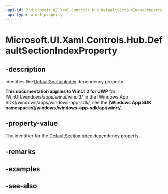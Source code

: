 ```yaml
---
-api-id: P:Microsoft.UI.Xaml.Controls.Hub.DefaultSectionIndexProperty
-api-type: winrt property
---
```


<!-- Property syntax
public Windows.UI.Xaml.DependencyProperty DefaultSectionIndexProperty { get; }
-->

# Microsoft.UI.Xaml.Controls.Hub.DefaultSectionIndexProperty

## -description
Identifies the [DefaultSectionIndex](hub_defaultsectionindex.md) dependency property.

**This documentation applies to WinUI 2 for UWP** for [WinUI]/windows/apps/winui/winui3/ in the [Windows App SDK]/windows/apps/windows-app-sdk/, see the **[Windows App SDK namespaces]/windows/windows-app-sdk/api/winrt/**.

## -property-value
The identifier for the [DefaultSectionIndex](hub_defaultsectionindex.md) dependency property.

## -remarks

## -examples

## -see-also
